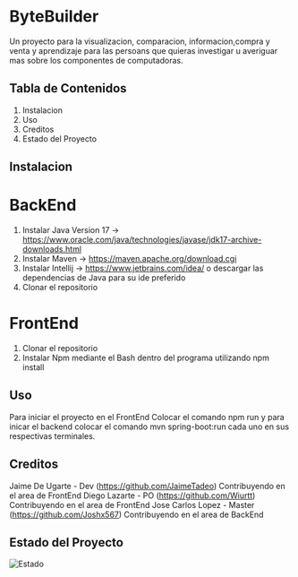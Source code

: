 # ByteBuilder

Un proyecto para la visualizacion, comparacion, informacion,compra y venta y aprendizaje para las persoans que quieras investigar u averiguar mas sobre los componentes de computadoras.

## Tabla de Contenidos 
1. Instalacion
2. Uso
3. Creditos
4. Estado del Proyecto

## Instalacion 
# BackEnd
1. Instalar Java Version 17 -> https://www.oracle.com/java/technologies/javase/jdk17-archive-downloads.html
2. Instalar Maven -> https://maven.apache.org/download.cgi 
3. Instalar Intellij -> https://www.jetbrains.com/idea/ o descargar las dependencias de Java para su ide preferido
4. Clonar el repositorio
# FrontEnd
1. Clonar el repositorio
2. Instalar Npm mediante el Bash dentro del programa utilizando npm install

## Uso
Para iniciar el proyecto en el FrontEnd Colocar el comando npm run y para inicar el backend colocar el comando mvn spring-boot:run cada uno en sus respectivas terminales.

## Creditos
Jaime De Ugarte - Dev   (https://github.com/JaimeTadeo) Contribuyendo en el area de FrontEnd
Diego Lazarte - PO   (https://github.com/Wiurtt) Contribuyendo en el area de FrontEnd
Jose Carlos Lopez - Master  (https://github.com/Joshx567) Contribuyendo en el area de BackEnd

## Estado del Proyecto
![Estado](https://img.shields.io/badge/estado-en%20desarrollo-yellow)

